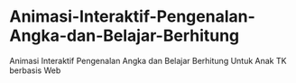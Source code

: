 # Animasi-Interaktif-Pengenalan-Angka-dan-Belajar-Berhitung
Animasi Interaktif Pengenalan Angka dan Belajar Berhitung Untuk Anak TK berbasis Web
